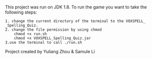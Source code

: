 This project was run on JDK 1.8.
To run the game you want to take the following steps:
	
	1. change the current directory of the terminal to the VOXSPELL_
	_Spelling_Quiz.
	2. change the file permission by using chmod
		chmod +x run.sh
		chmod +x VOXSPELL_Spelling_Quiz.jar
	3.use the terminal to call ./run.sh

Project created by Yuliang Zhou & Samule Li
